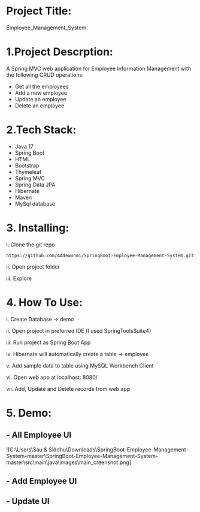 # Project Title:
 Employee_Management_System.
# 1.Project Descrption:
A Spring MVC web application for Employee Information Management with the following CRUD operations:

- Get all the employees
- Add a new employee
- Update an employee
- Delete an employee

# 2.Tech Stack:
- Java 17
- Spring Boot
- HTML
- Bootstrap
- Thymeleaf
- Spring MVC
- Spring Data JPA
- Hibernate
- Maven
- MySql database

# 3. Installing:
i. Clone the git repo
```
https://github.com/AAdewunmi/SpringBoot-Employee-Management-System.git
```
ii. Open project folder

iii. Explore

# 4. How To Use:
i. Create Database -> demo

ii. Open project in preferred IDE (I used SpringToolsSuite4)

iii. Run project as Spring Boot App

iv. Hibernate will automatically create a table -> employee

v. Add sample data to table using MySQL Workbench Client

vi. Open web app at localhost: 8080/

vii. Add, Update and Delete records from web app

# 5. Demo:
## - All Employee UI
![C:\Users\Sau & Siddhu\Downloads\SpringBoot-Employee-Management-System-master\SpringBoot-Employee-Management-System-master\src\main\java\images\main_creenshot.png]

## - Add Employee UI



## - Update UI



